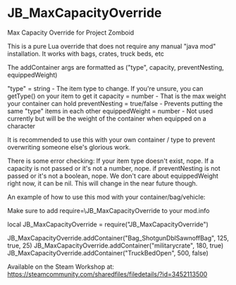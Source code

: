 # JB_MaxCapacityOverride

Max Capacity Override for Project Zomboid

This is a pure Lua override that does not require any manual "java mod" installation.
It works with bags, crates, truck beds, etc

The addContainer args are formatted as ("type", capacity, preventNesting, equippedWeight)

"type" = string - The item type to change. If you're unsure, you can getType() on your item to get it
capacity = number - That is the max weight your container can hold
preventNesting = true/false - Prevents putting the same "type" items in each other
equippedWeight = number - Not used currently but will be the weight of the container when equipped on a character

It is recommended to use this with your own container / type to prevent overwriting someone else's glorious work.

There is some error checking:
If your item type doesn't exist, nope.
If a capacity is not passed or it's not a number, nope.
if preventNesting is not passed or it's not a boolean, nope.
We don't care about equippedWeight right now, it can be nil. This will change in the near future though.

An example of how to use this mod with your container/bag/vehicle:

Make sure to add require=\JB_MaxCapacityOverride to your mod.info

local JB_MaxCapacityOverride = require("JB_MaxCapacityOverride")

JB_MaxCapacityOverride.addContainer("Bag_ShotgunDblSawnoffBag", 125, true, 25)
JB_MaxCapacityOverride.addContainer("militarycrate", 180, true)
JB_MaxCapacityOverride.addContainer("TruckBedOpen", 500, false)

Available on the Steam Workshop at:
https://steamcommunity.com/sharedfiles/filedetails/?id=3452113500

